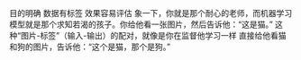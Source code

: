 目的明确
数据有标签
效果容易评估
象一下，你就是那个耐心的老师，而机器学习模型就是那个求知若渴的孩子。你给他看一张图片，然后告诉他：“这是猫。” 这种“图片-标签”（输入-输出）的配对，就像是你在监督他学习一样
直接给他看猫和狗的图片，告诉他：“这个是猫，那个是狗。”